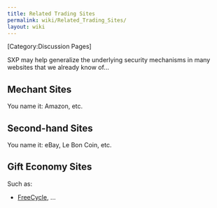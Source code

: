 ```yaml
---
title: Related Trading Sites
permalink: wiki/Related_Trading_Sites/
layout: wiki
---
```


\[Category:Discussion Pages\]

SXP may help generalize the underlying security mechanisms in many
websites that we already know of...

Mechant Sites
-------------

You name it: Amazon, etc.

Second-hand Sites
-----------------

You name it: eBay, Le Bon Coin, etc.

Gift Economy Sites
------------------

Such as:

-   [FreeCycle](http://www.freecycle.org/), ...

